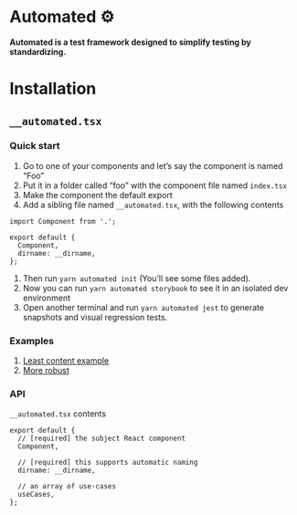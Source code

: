 # Automated ⚙️

**Automated is a test framework designed to simplify testing by standardizing.**

# Installation

## `__automated.tsx`

### Quick start

1. Go to one of your components and let’s say the component is named “Foo”
1. Put it in a folder called “foo” with the component file named `index.tsx`
1. Make the component the default export
1. Add a sibling file named `__automated.tsx`, with the following contents

```tsx
import Component from '.';

export default {
  Component,
  dirname: __dirname,
};
```

1. Then run `yarn automated init` (You’ll see some files added).
1. Now you can run `yarn automated storybook` to see it in an isolated dev environment
1. Open another terminal and run `yarn automated jest` to generate snapshots and visual regression tests.

### Examples

1. [Least content example](example/src/components/warning/__automated.tsx)
2. [More robust](example/src/components/button/__automated.tsx)

### API

`__automated.tsx` contents

```tsx
export default {
  // [required] the subject React component
  Component,

  // [required] this supports automatic naming
  dirname: __dirname,

  // an array of use-cases
  useCases,
};
```
